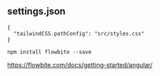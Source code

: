 ## settings.json

```Js
{
  "tailwindCSS.pathConfig": "src/styles.css"
}

```

```
npm install flowbite --save
```

https://flowbite.com/docs/getting-started/angular/

